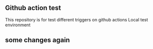 ## Github action test
This repository is for test different triggers on github actions
Local test environment

## some changes again